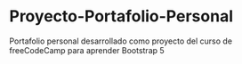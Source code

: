 # Proyecto-Portafolio-Personal
Portafolio personal desarrollado como proyecto del curso de freeCodeCamp para aprender Bootstrap 5
